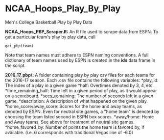 # NCAA_Hoops_Play_By_Play
Men's College Basketball Play by Play Data

__NCAA_Hoops_PBP_Scraper.R:__ An R file used to scrape data from ESPN. To get a particular team's play by play data, call

```
get_pbp(team)
```
Note that team names must adhere to ESPN naming conventions. A full dictionary of team names used by ESPN is created in the __ids__ data frame in the script.

__2016_17_pbp/:__ A folder containing play by play csv files for each teams for the 2016-17 season. Each .csv file contains the following variables:
  *play_id: The index of a play in a given game
  *half: Overtimes denoted by 3, 4, etc.
  *time_remaining_half: Time left in a given period of play, as it would appear on a scoreboard.
  *secs_remaining: The number of seconds left in a given game.
  *description: A description of what happened on the given play.
  *home_score/away_score: Scores for the home and away teams, as denoted by ESPN. Even for neutral site games, a "home team" is denoted by choosing the team listed second in ESPN box scores.
  *away/home: Home and Away teams. See above for treatment of neutral site games.
  *home_favored_by: Number of points the home team is favored by, if available. (i.e. 6 corresponds with traditional Vegas line of -6.0)
